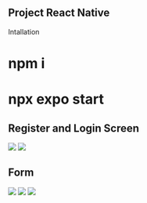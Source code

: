 ## Project React Native
Intallation
# npm i
# npx expo start
## Register and Login Screen
![](https://i.ibb.co/WszxnQG/Whats-App-Image-2023-12-28-at-1-07-24-AM-1.jpg)
![](https://i.ibb.co/Bc9k4VY/Whats-App-Image-2023-12-28-at-1-07-24-AM.jpg)
## Form
![](https://i.ibb.co/SV8fZJG/Whats-App-Image-2023-12-28-at-1-07-25-AM.jpg)
![](https://i.ibb.co/tJnDd0d/Whats-App-Image-2023-12-28-at-1-07-25-AM-2.jpg)
![](https://i.ibb.co/CQTrnV1/Whats-App-Image-2023-12-28-at-1-07-26-AM.jpg)


